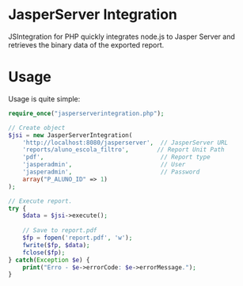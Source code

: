 # JasperServer Integration
JSIntegration for PHP quickly integrates node.js to Jasper Server and retrieves the binary data of the exported report.

# Usage
Usage is quite simple:
```php
require_once("jasperserverintegration.php");

// Create object
$jsi = new JasperServerIntegration(
    'http://localhost:8080/jasperserver',  // JasperServer URL
    'reports/aluno_escola_filtro',        // Report Unit Path
    'pdf',                                 // Report type
    'jasperadmin',                         // User
    'jasperadmin',                         // Password
    array("P_ALUNO_ID" => 1)
);

// Execute report.
try {
    $data = $jsi->execute();
    
    // Save to report.pdf
    $fp = fopen('report.pdf', 'w');
    fwrite($fp, $data);
    fclose($fp);
} catch(Exception $e) {
    print("Erro - $e->errorCode: $e->errorMessage.");
}

```

